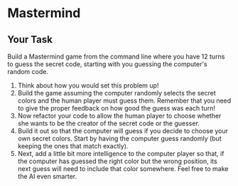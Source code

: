 # Mastermind

## Your Task
Build a Mastermind game from the command line where you have 12 turns to guess
the secret code, starting with you guessing the computer's random code.

1. Think about how you would set this problem up!
2. Build the game assuming the computer randomly selects the secret colors and
   the human player must guess them. Remember that you need to give the proper
   feedback on how good the guess was each turn!
3. Now refactor your code to allow the human player to choose whether she wants
   to be the creator of the secret code or the guesser.
4. Build it out so that the computer will guess if you decide to choose your
   own secret colors. Start by having the computer guess randomly (but keeping
   the ones that match exactly).
5. Next, add a little bit more intelligence to the computer player so that, if
   the computer has guessed the right color but the wrong position, its next
   guess will need to include that color somewhere. Feel free to make the AI
   even smarter.